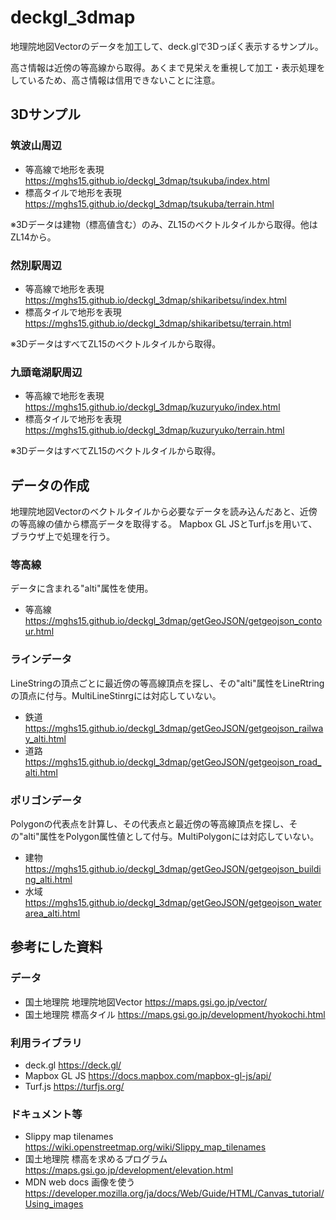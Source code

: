 # deckgl_3dmap
地理院地図Vectorのデータを加工して、deck.glで3Dっぽく表示するサンプル。

高さ情報は近傍の等高線から取得。あくまで見栄えを重視して加工・表示処理をしているため、高さ情報は信用できないことに注意。

## 3Dサンプル

### 筑波山周辺
* 等高線で地形を表現 https://mghs15.github.io/deckgl_3dmap/tsukuba/index.html
* 標高タイルで地形を表現 https://mghs15.github.io/deckgl_3dmap/tsukuba/terrain.html


※3Dデータは建物（標高値含む）のみ、ZL15のベクトルタイルから取得。他はZL14から。


### 然別駅周辺
* 等高線で地形を表現 https://mghs15.github.io/deckgl_3dmap/shikaribetsu/index.html
* 標高タイルで地形を表現 https://mghs15.github.io/deckgl_3dmap/shikaribetsu/terrain.html


※3DデータはすべてZL15のベクトルタイルから取得。

### 九頭竜湖駅周辺
* 等高線で地形を表現 https://mghs15.github.io/deckgl_3dmap/kuzuryuko/index.html
* 標高タイルで地形を表現 https://mghs15.github.io/deckgl_3dmap/kuzuryuko/terrain.html


※3DデータはすべてZL15のベクトルタイルから取得。

## データの作成
地理院地図Vectorのベクトルタイルから必要なデータを読み込んだあと、近傍の等高線の値から標高データを取得する。
Mapbox GL JSとTurf.jsを用いて、ブラウザ上で処理を行う。

### 等高線
データに含まれる"alti"属性を使用。

* 等高線 https://mghs15.github.io/deckgl_3dmap/getGeoJSON/getgeojson_contour.html

### ラインデータ
LineStringの頂点ごとに最近傍の等高線頂点を探し、その"alti"属性をLineRtringの頂点に付与。MultiLineStinrgには対応していない。

* 鉄道 https://mghs15.github.io/deckgl_3dmap/getGeoJSON/getgeojson_railway_alti.html
* 道路 https://mghs15.github.io/deckgl_3dmap/getGeoJSON/getgeojson_road_alti.html

### ポリゴンデータ
Polygonの代表点を計算し、その代表点と最近傍の等高線頂点を探し、その"alti"属性をPolygon属性値として付与。MultiPolygonには対応していない。

* 建物 https://mghs15.github.io/deckgl_3dmap/getGeoJSON/getgeojson_building_alti.html
* 水域 https://mghs15.github.io/deckgl_3dmap/getGeoJSON/getgeojson_waterarea_alti.html


## 参考にした資料
### データ
* 国土地理院 地理院地図Vector https://maps.gsi.go.jp/vector/
* 国土地理院 標高タイル https://maps.gsi.go.jp/development/hyokochi.html

### 利用ライブラリ
* deck.gl https://deck.gl/
* Mapbox GL JS https://docs.mapbox.com/mapbox-gl-js/api/
* Turf.js https://turfjs.org/

### ドキュメント等
* Slippy map tilenames https://wiki.openstreetmap.org/wiki/Slippy_map_tilenames
* 国土地理院 標高を求めるプログラム https://maps.gsi.go.jp/development/elevation.html
* MDN web docs 画像を使う https://developer.mozilla.org/ja/docs/Web/Guide/HTML/Canvas_tutorial/Using_images

